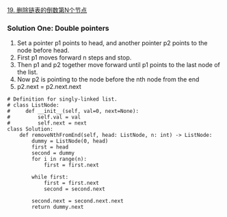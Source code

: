 [19. 删除链表的倒数第N个节点](https://leetcode-cn.com/problems/remove-nth-node-from-end-of-list/)

### Solution One: Double pointers
1. Set a pointer p1 points to head, and another pointer p2 points to the node before head.
2. First p1 moves forward n steps and stop.
3. Then p1 and p2 together move forward until p1 points to the last node of the list.
4. Now p2 is pointing to the node before the nth node from the end
5. p2.next = p2.next.next

```
# Definition for singly-linked list.
# class ListNode:
#     def __init__(self, val=0, next=None):
#         self.val = val
#         self.next = next
class Solution:
    def removeNthFromEnd(self, head: ListNode, n: int) -> ListNode:
        dummy = ListNode(0, head)
        first = head
        second = dummy
        for i in range(n):
            first = first.next

        while first:
            first = first.next
            second = second.next
        
        second.next = second.next.next
        return dummy.next
```
